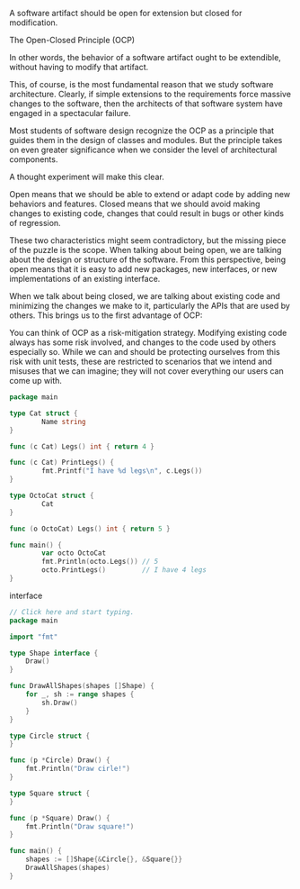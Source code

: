 A software artifact should be open for extension but closed for modification.

The Open-Closed Principle (OCP) 

In other words, the behavior of a software artifact ought to be extendible, without having to modify that artifact.

This, of course, is the most fundamental reason that we study software architecture. Clearly, if simple extensions to the requirements force massive changes to the software, then the architects of that software system have engaged in a spectacular failure.

Most students of software design recognize the OCP as a principle that guides them in the design of classes and modules. But the principle takes on even greater significance when we consider the level of architectural components.

A thought experiment will make this clear.

Open means that we should be able to extend or adapt code by adding new behaviors and features. Closed means that we should avoid making changes to existing code, changes that could result in bugs or other kinds of regression.

These two characteristics might seem contradictory, but the missing piece of the puzzle is the scope. When talking about being open, we are talking about the design or structure of the software. From this perspective, being open means that it is easy to add new packages, new interfaces, or new implementations of an existing interface.

When we talk about being closed, we are talking about existing code and minimizing the changes we make to it, particularly the APIs that are used by others. This brings us to the first advantage of OCP:

You can think of OCP as a risk-mitigation strategy. Modifying existing code always has some risk involved, and changes to the code used by others especially so. While we can and should be protecting ourselves from this risk with unit tests, these are restricted to scenarios that we intend and misuses that we can imagine; they will not cover everything our users can come up with.

```Go
package main

type Cat struct {
        Name string
}

func (c Cat) Legs() int { return 4 }

func (c Cat) PrintLegs() {
        fmt.Printf("I have %d legs\n", c.Legs())
}

type OctoCat struct {
        Cat
}

func (o OctoCat) Legs() int { return 5 }

func main() {
        var octo OctoCat
        fmt.Println(octo.Legs()) // 5
        octo.PrintLegs()         // I have 4 legs
}
```


interface

```Go
// Click here and start typing.
package main

import "fmt"

type Shape interface {
	Draw()
}

func DrawAllShapes(shapes []Shape) {
	for _, sh := range shapes {
		sh.Draw()
	}
}

type Circle struct {
}

func (p *Circle) Draw() {
	fmt.Println("Draw cirle!")
}

type Square struct {
}

func (p *Square) Draw() {
	fmt.Println("Draw square!")
}

func main() {
	shapes := []Shape{&Circle{}, &Square{}}
	DrawAllShapes(shapes)
}

```
